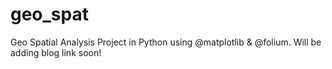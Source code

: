 # geo_spat
Geo Spatial Analysis Project in Python using @matplotlib &amp; @folium. Will be adding blog link soon!

